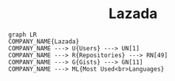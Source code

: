 <h1 align="center">Lazada</h1>

```mermaid
graph LR
COMPANY_NAME{Lazada}
COMPANY_NAME ---> U{Users} ---> UN[1]
COMPANY_NAME ---> R{Repositories} ---> RN[49]
COMPANY_NAME ---> G{Gists} ---> GN[11]
COMPANY_NAME ---> ML{Most Used<br>Languages}
```
